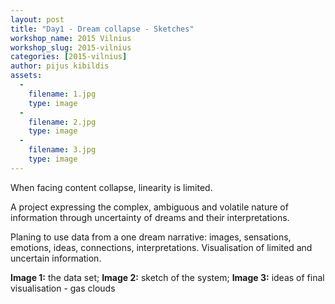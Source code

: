 ```yaml
---
layout: post
title: "Day1 - Dream collapse - Sketches"
workshop_name: 2015 Vilnius
workshop_slug: 2015-vilnius
categories: [2015-vilnius]
author: pijus kibildis
assets:
  -
    filename: 1.jpg
    type: image
  -
    filename: 2.jpg
    type: image
  -
    filename: 3.jpg
    type: image
---
```

When facing content collapse, linearity is limited. 

A project expressing the complex, ambiguous and volatile nature of information through uncertainty of dreams and their interpretations. 

Planing to use data from a one dream narrative: images, sensations, emotions, ideas, connections, interpretations. Visualisation of limited and uncertain information.

**Image 1:** the data set; 
**Image 2:** sketch of the system;
**Image 3:** ideas of final visualisation - gas clouds
